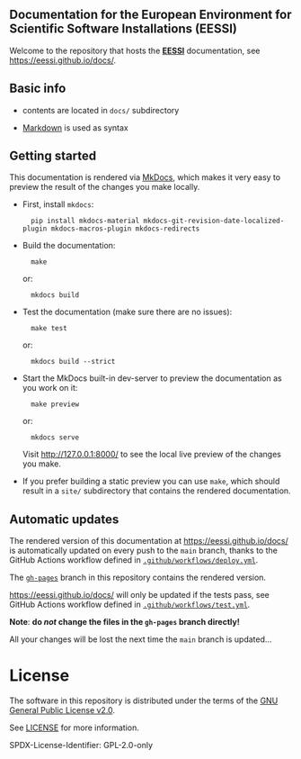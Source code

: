 ## Documentation for the European Environment for Scientific Software Installations (EESSI)

Welcome to the repository that hosts the **[EESSI](https://github.com/EESSI)** documentation, see https://eessi.github.io/docs/.

## Basic info

* contents are located in ``docs/`` subdirectory

* [Markdown](https://daringfireball.net/projects/markdown/) is used as syntax


## Getting started

This documentation is rendered via [MkDocs](https://www.mkdocs.org/),
which makes it very easy to preview the result of the changes you make locally.

* First, install ``mkdocs``:

        pip install mkdocs-material mkdocs-git-revision-date-localized-plugin mkdocs-macros-plugin mkdocs-redirects

* Build the documentation:

        make

  or:

        mkdocs build

* Test the documentation (make sure there are no issues):

        make test

  or:

        mkdocs build --strict

* Start the MkDocs built-in dev-server to preview the documentation as you work on it:

        make preview

  or:

        mkdocs serve

  Visit http://127.0.0.1:8000/ to see the local live preview of the changes you make.

* If you prefer building a static preview you can use ``make``,
  which should result in a ``site/`` subdirectory that contains the rendered documentation.


## Automatic updates

The rendered version of this documentation at https://eessi.github.io/docs/
is automatically updated on every push to the ``main`` branch,
thanks to the GitHub Actions workflow defined in
[``.github/workflows/deploy.yml``](https://github.com/EESSI/docs/blob/main/.github/workflows/deploy.yml).

The [``gh-pages``](https://github.com/EESSI/docs/tree/gh-pages) branch in this repository contains the rendered version.

https://eessi.github.io/docs/ will only be updated if the tests pass,
see GitHub Actions workflow defined in
[``.github/workflows/test.yml``](https://github.com/EESSI/docs/blob/main/.github/workflows/test.yml).

**Note**: **do *not* change the files in the ``gh-pages`` branch directly!**

All your changes will be lost the next time the ``main`` branch is updated...

# License

The software in this repository is distributed under the terms of the
[GNU General Public License v2.0](https://opensource.org/licenses/GPL-2.0).

See [LICENSE](https://github.com/EESSI/docs/blob/main/LICENSE) for more information.

SPDX-License-Identifier: GPL-2.0-only
